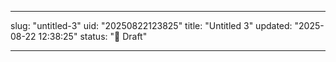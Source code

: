 
---
slug: "untitled-3"
uid: "20250822123825"
title: "Untitled 3"
updated: "2025-08-22 12:38:25"
status: "📝 Draft"

---

